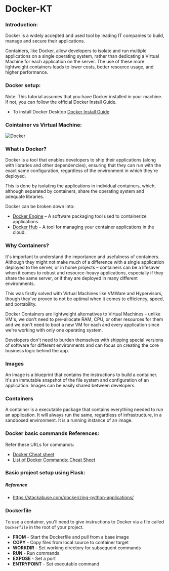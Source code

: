 # Docker-KT

### Introduction:

Docker is a widely accepted and used tool by leading IT companies to build, manage and secure their applications.

Containers, like Docker, allow developers to isolate and run multiple applications on a single operating system, rather than dedicating a Virtual Machine for each application on the server. The use of these more lightweight containers leads to lower costs, better resource usage, and higher performance.

### Docker setup:
Note: This tutorial assumes that you have Docker installed in your machine. If not, you can follow the official Docker Install Guide.

- To install Docker Desktop [Docker Install Guide](https://docs.docker.com/get-docker/)

### Cointainer vs Virtual Machine:
![Docker](images/container.PNG) 

### What is Docker?
Docker is a tool that enables developers to ship their applications (along with libraries and other dependencies), ensuring that they can run with the exact same configuration, regardless of the environment in which they're deployed.

This is done by isolating the applications in individual containers, which, although separated by containers, share the operating system and adequate libraries.

Docker can be broken down into:

- [Docker Engine](https://docs.docker.com/engine/) – A software packaging tool used to containerize applications.
- [Docker Hub](https://hub.docker.com/) – A tool for managing your container applications in the cloud.

### Why Containers?
It's important to understand the importance and usefulness of containers. Although they might not make much of a difference with a single application deployed to the server, or in home projects – containers can be a lifesaver when it comes to robust and resource-heavy applications, especially if they share the same server, or if they are deployed in many different environments.

This was firstly solved with Virtual Machines like VMWare and Hypervisors, though they've proven to not be optimal when it comes to efficiency, speed, and portability.

Docker Containers are lightweight alternatives to Virtual Machines – unlike VM's, we don't need to pre-allocate RAM, CPU, or other resources for them and we don't need to boot a new VM for each and every application since we're working with only one operating system.

Developers don't need to burden themselves with shipping special versions of software for different environments and can focus on creating the core business logic behind the app.

### Images

An image is a blueprint that contains the instructions to build a container. It's an immutable snapshot of the file system and configuration of an application. Images can be easily shared between developers.

### Containers
A container is a executable package that contains everything needed to run an application. It will always run the same, regardless of infrastructure, in a sandboxed environment. It is a running instance of an image.
 
### Docker basic commands References:
Refer these URLs for commands:
- [Docker Cheat sheet](https://dockerlabs.collabnix.com/docker/cheatsheet/)
- [List of Docker Commands: Cheat Sheet](https://phoenixnap.com/kb/list-of-docker-commands-cheat-sheet)

### Basic project setup  using Flask:
##### Reference 
- https://stackabuse.com/dockerizing-python-applications/

### Dockerfile
To use a container, you'll need to give instructions to Docker via a file called `Dockerfile` in the root of your project.

- **FROM** - Start the Dockerfile and pull from a base image
- **COPY** - Copy files from local source to container target
- **WORKDIR** - Set working directory for subsequent commands
- **RUN** - Run commands
- **EXPOSE** - Set a port
- **ENTRYPOINT** - Set executable command




